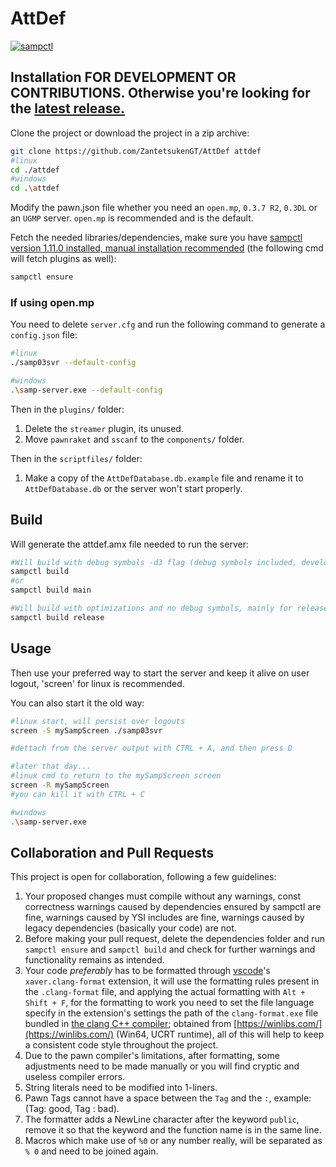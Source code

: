 # AttDef

[![sampctl](https://img.shields.io/badge/sampctl-AttDef-2f2f2f.svg?style=for-the-badge)](https://github.com/ZantetsukenGT/AttDef)

<!--
* Follow [Semantic Versioning](https://semver.org/)
-->

## Installation FOR DEVELOPMENT OR CONTRIBUTIONS. Otherwise you're looking for the [latest release.](https://github.com/ZantetsukenGT/AttDef/releases/latest)

Clone the project or download the project in a zip archive:

```bash
git clone https://github.com/ZantetsukenGT/AttDef attdef
#linux
cd ./attdef
#windows
cd .\attdef
```

Modify the pawn.json file whether you need an `open.mp`, `0.3.7 R2`, `0.3DL` or an `UGMP` server. `open.mp` is recommended and is the default.

Fetch the needed libraries/dependencies, make sure you have [sampctl version 1.11.0 installed, manual installation recommended](https://github.com/Southclaws/sampctl/wiki/Windows#installing-manually) (the following cmd will fetch plugins as well):

```bash
sampctl ensure
```

### If using open.mp

You need to delete `server.cfg` and run the following command to generate a `config.json` file:

```bash
#linux
./samp03svr --default-config

#windows
.\samp-server.exe --default-config
```

Then in the `plugins/` folder:

1. Delete the `streamer` plugin, its unused.
2. Move `pawnraket` and `sscanf` to the `components/` folder.

Then in the `scriptfiles/` folder:

1. Make a copy of the `AttDefDatabase.db.example` file and rename it to `AttDefDatabase.db` or the server won't start properly.

## Build

Will generate the attdef.amx file needed to run the server:

```bash
#Will build with debug symbols -d3 flag (debug symbols included, development and for crashdetect to output useful info)
sampctl build
#or
sampctl build main
```

```bash
#Will build with optimizations and no debug symbols, mainly for release builds
sampctl build release
```

## Usage

Then use your preferred way to start the server and keep it alive on user logout, 'screen' for linux is recommended.

You can also start it the old way:

```bash
#linux start, will persist over logouts
screen -S mySampScreen ./samp03svr

#dettach from the server output with CTRL + A, and then press D 

#later that day...
#linux cmd to return to the mySampScreen screen
screen -R mySampScreen
#you can kill it with CTRL + C

#windows
.\samp-server.exe
```


## Collaboration and Pull Requests

This project is open for collaboration, following a few guidelines:

1. Your proposed changes must compile without any warnings, const correctness warnings caused by dependencies ensured by sampctl are fine, warnings caused by YSI includes are fine, warnings caused by legacy dependencies (basically your code) are not.
2. Before making your pull request, delete the dependencies folder and run `sampctl ensure` and `sampctl build` and check for further warnings and functionality remains as intended.
3. Your code *preferably* has to be formatted through [vscode](https://code.visualstudio.com/)'s `xaver.clang-format` extension, it will use the formatting rules present in the `.clang-format` file, and applying the actual formatting with `Alt + Shift + F`, for the formatting to work you need to set the file language specify in the extension's settings the path of the `clang-format.exe` file bundled in [the clang C++ compiler](https://github.com/brechtsanders/winlibs_mingw/releases/download/12.2.0-14.0.6-10.0.0-ucrt-r2/winlibs-x86_64-posix-seh-gcc-12.2.0-llvm-14.0.6-mingw-w64ucrt-10.0.0-r2.7z); obtained from [https://winlibs.com/](https://winlibs.com/) (Win64, UCRT runtime), all of this will help to keep a consistent code style throughout the project.
4. Due to the pawn compiler's limitations, after formatting, some adjustments need to be made manually or you will find cryptic and useless compiler errors.
5. String literals need to be modified into 1-liners.
6. Pawn Tags cannot have a space between the `Tag` and the `:`, example: (Tag: good, Tag : bad).
7. The formatter adds a NewLine character after the keyword `public`, remove it so that the keyword and the function name is in the same line.
8. Macros which make use of `%0` or any number really, will be separated as `% 0` and need to be joined again.
